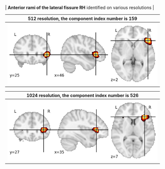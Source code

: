 


| **Anterior rami of the lateral fissure RH** identified on various resolutions |

| 512 resolution, the component index number is 159|  
|:---:|  
| ![Component 512](../512/final/159.jpg "From component 512: Anterior rami of the lateral fissure RH") |

| 1024 resolution, the component index number is 526|  
|:---:|  
| ![Component 1024](../1024/final/526.jpg "From component 1024: Anterior rami of the lateral fissure RH") |